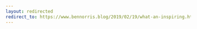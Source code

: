 ```yaml
---
layout: redirected
redirect_to: https://www.bennorris.blog/2019/02/19/what-an-inspiring.html
---
```


